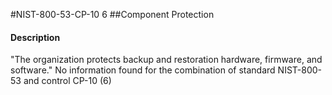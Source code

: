 #NIST-800-53-CP-10 6
##Component Protection
#### Description
"The organization protects backup and restoration hardware, firmware, and software."
No information found for the combination of standard NIST-800-53 and control CP-10 (6)
